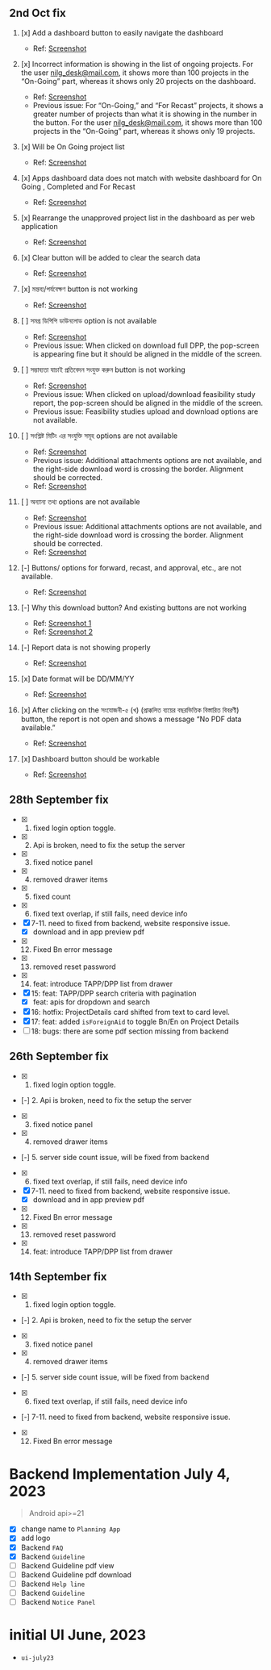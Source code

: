 

## 2nd Oct fix

1. [x] Add a dashboard button to easily navigate the dashboard

   - Ref: [Screenshot](https://prnt.sc/mPpq8wPpYdLs)

2. [x] Incorrect information is showing in the list of ongoing projects. For the user nilg_desk@mail.com, it shows more than 100 projects in the “On-Going” part, whereas it shows only 20 projects on the dashboard.

   - Ref: [Screenshot](https://prnt.sc/Zv6wyyFjypoN)
   - Previous issue: For “On-Going,” and “For Recast” projects, it shows a greater number of projects than what it is showing in the number in the button. For the user nilg_desk@mail.com, it shows more than 100 projects in the “On-Going” part, whereas it shows only 19 projects.

3. [x] Will be On Going project list

   - Ref: [Screenshot](https://prnt.sc/gbWt6be_B_CF)

4. [x] Apps dashboard data does not match with website dashboard for On Going , Completed and For Recast

   - Ref: [Screenshot](https://prnt.sc/b_SwyrE76sXV)

5. [x] Rearrange the unapproved project list in the dashboard as per web application

   - Ref: [Screenshot](https://prnt.sc/syTRQw-fkpHT)

6. [x] Clear button will be added to clear the search data

   - Ref: [Screenshot](https://prnt.sc/z2Iw_jwdjRb7)

7. [x] মন্তব্য/পর্যবেক্ষণ button is not working

   - Ref: [Screenshot](https://prnt.sc/7yHp1r0xaFgL)

8. [ ] সমগ্র ডিপিপি ডাউনলোড option is not available

   - Ref: [Screenshot](https://prnt.sc/KLAY9OADs1EP)
   - Previous issue: When clicked on download full DPP, the pop-screen is appearing fine but it should be aligned in the middle of the screen.

9. [ ] সম্ভাব্যতা যাচাই প্রতিবেদন সংযুক্ত করুন button is not working

   - Ref: [Screenshot](https://prnt.sc/AsZz7ZrcUel9)
   - Previous issue: When clicked on upload/download feasibility study report, the pop-screen should be aligned in the middle of the screen.
   - Previous issue: Feasibility studies upload and download options are not available.

10. [ ] সংশ্লিষ্ট মিটিং এর সংযুক্তি সমূহ options are not available

    - Ref: [Screenshot](https://prnt.sc/zO6528jJqtb9)
    - Previous issue: Additional attachments options are not available, and the right-side download word is crossing the border. Alignment should be corrected.
    - Ref: [Screenshot](https://prnt.sc/UQazgr_Qfacq)

11. [ ] অন্যান্য তথ্য options are not available

    - Ref: [Screenshot](https://prnt.sc/zO6528jJqtb9)
    - Previous issue: Additional attachments options are not available, and the right-side download word is crossing the border. Alignment should be corrected.
    - Ref: [Screenshot](https://prnt.sc/CMVHNy9nyfV-)

12. [-] Buttons/ options for forward, recast, and approval, etc., are not available.

    - Ref: [Screenshot](https://prnt.sc/zAl3QXQEykdL)

13. [-] Why this download button? And existing buttons are not working

    - Ref: [Screenshot 1](https://prnt.sc/bJ1T9-nSdQzo)
    - Ref: [Screenshot 2](https://prnt.sc/zpon4mfrPkNe)

14. [-] Report data is not showing properly

    - Ref: [Screenshot](https://prnt.sc/c_2FWjNLkMd_)

15. [x] Date format will be DD/MM/YY

    - Ref: [Screenshot](https://prnt.sc/O0rsIsX1fUtp)

16. [x] After clicking on the সংযোজনী-৫ (খ) (প্রাক্কলিত ব্যয়ের বছরভিত্তিক বিস্তারিত বিবরণী) button, the report is not open and shows a message “No PDF data available.”

    - Ref: [Screenshot](https://prnt.sc/-LufBhuhMyLj)

17. [x] Dashboard button should be workable
    - Ref: [Screenshot](https://prnt.sc/THyUricyUwNI)

## 28th September fix

- [x] 1. fixed login option toggle.
- [x] 2. Api is broken, need to fix the setup the server
- [x] 3. fixed notice panel
- [x] 4. removed drawer items
- [x] 5. fixed count
- [x] 6. fixed text overlap, if still fails, need device info
- [x] 7-11. need to fixed from backend, website responsive issue.
  - [x] download and in app preview pdf
- [x] 12. Fixed Bn error message
- [x] 13. removed reset password
- [x] 14. feat: introduce TAPP/DPP list from drawer
- [x] 15: feat: TAPP/DPP search criteria with pagination
  - [x] feat: apis for dropdown and search
- [x] 16: hotfix: ProjectDetails card shifted from text to card level.
- [x] 17: feat: added `isForeignAid` to toggle Bn/En on Project Details
- [ ] 18: bugs: there are some pdf section missing from backend

## 26th September fix

- [x] 1. fixed login option toggle.
- [-] 2. Api is broken, need to fix the setup the server
- [x] 3. fixed notice panel
- [x] 4. removed drawer items
- [-] 5. server side count issue, will be fixed from backend
- [x] 6. fixed text overlap, if still fails, need device info
- [x] 7-11. need to fixed from backend, website responsive issue.
  - [x] download and in app preview pdf
- [x] 12. Fixed Bn error message
- [x] 13. removed reset password
- [x] 14. feat: introduce TAPP/DPP list from drawer

## 14th September fix

- [x] 1. fixed login option toggle.
- [-] 2. Api is broken, need to fix the setup the server
- [x] 3. fixed notice panel
- [x] 4. removed drawer items
- [-] 5. server side count issue, will be fixed from backend
- [x] 6. fixed text overlap, if still fails, need device info
- [-] 7-11. need to fixed from backend, website responsive issue.
- [x] 12. Fixed Bn error message

# Backend Implementation July 4, 2023

> Android api>=21

- [x] change name to `Planning App`
- [x] add logo
- [x] Backend `FAQ`
- [x] Backend `Guideline`
- [ ] Backend Guideline pdf view
- [ ] Backend Guideline pdf download
- [ ] Backend `Help line`
- [ ] Backend `Guideline`
- [ ] Backend `Notice Panel`

# initial UI June, 2023

- `ui-july23`
